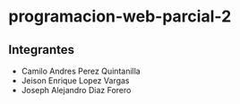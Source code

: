 # programacion-web-parcial-2

## Integrantes
- Camilo Andres Perez Quintanilla
- Jeison Enrique Lopez Vargas
- Joseph Alejandro Diaz Forero